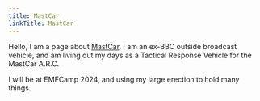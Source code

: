 ```yaml
---
title: MastCar
linkTitle: MastCar
---
```


Hello, I am a page about [MastCar](https://mastcar.uk). I am an ex-BBC outside broadcast vehicle, and am living out my days as a Tactical Response Vehicle for the MastCar A.R.C.

I will be at EMFCamp 2024, and using my large erection to hold many things.
